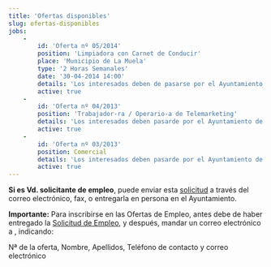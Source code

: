 ```yaml
---
title: 'Ofertas disponibles'
slug: ofertas-disponibles
jobs:
    -
        id: 'Oferta nº 05/2014'
        position: 'Limpiadora con Carnet de Conducir'
        place: 'Municipio de La Muela'
        type: '2 Horas Semanales'
        date: '30-04-2014 14:00'
        details: 'Los interesados deben de pasarse por el Ayuntamiento de La Muela, en horario de 8:00 h a 14:00 h para apuntarse a la oferta'
        active: true
    -
        id: 'Oferta nº 04/2013'
        position: 'Trabajador-ra / Operario-a de Telemarketing'
        details: 'Los interesados deben pasarde por el Ayuntamiento de La Muela, en horario de 8´00h. a 15´30h. para apuntarse a la oferta'
        active: true
    -
        id: 'Oferta nº 03/2013'
        position: Comercial
        details: 'Los interesados deben pasarde por el Ayuntamiento de La Muela, en horario de 8´00h. a 15´30h. para apuntarse a la oferta'
        active: true
---
```


**Si es Vd. solicitante de empleo**, puede enviar esta [solicitud](http://lamuela.org/modules/Bolsa_Empleo/solicitud_empleo.pdf) a través del correo electrónico, fax, o entregarla en persona en el Ayuntamiento.

<div class="alert-message-soft alert-message--succes">
    <p><strong>Importante:</strong> Para inscribirse en las Ofertas de Empleo, antes debe de haber entregado la <a href="http://lamuela.org/modules/Bolsa_Empleo/solicitud_empleo.pdf" target="_blank">Solicitud de Empleo</a>, y después, mandar un correo electrónico a <a href="mailto:info@lamuela.org"></a>, indicando:</p>
    <p>Nª de la oferta, Nombre, Apellidos, Teléfono de contacto y correo electrónico</p>
</div>